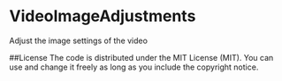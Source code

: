 # VideoImageAdjustments
Adjust the image settings of the video

##License
The code is distributed under the MIT License (MIT). You can use and change it freely as long as you include the copyright notice.
